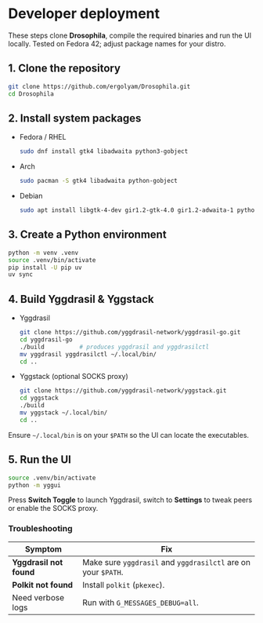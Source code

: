 # Developer deployment

These steps clone **Drosophila**, compile the required binaries and run the UI locally. Tested on Fedora 42; adjust package names for your distro.

## 1. Clone the repository

```bash
git clone https://github.com/ergolyam/Drosophila.git
cd Drosophila
````

## 2. Install system packages

- Fedora / RHEL
    ```bash
    sudo dnf install gtk4 libadwaita python3-gobject
    ```

- Arch
    ```bash
    sudo pacman -S gtk4 libadwaita python-gobject
    ```

- Debian
    ```bash
    sudo apt install libgtk-4-dev gir1.2-gtk-4.0 gir1.2-adwaita-1 python3-gi
    ```

## 3. Create a Python environment

```bash
python -m venv .venv
source .venv/bin/activate
pip install -U pip uv
uv sync
```

## 4. Build Yggdrasil & Yggstack

- Yggdrasil
    ```bash
    git clone https://github.com/yggdrasil-network/yggdrasil-go.git
    cd yggdrasil-go
    ./build          # produces yggdrasil and yggdrasilctl
    mv yggdrasil yggdrasilctl ~/.local/bin/
    cd ..
    ```

- Yggstack (optional SOCKS proxy)
    ```bash
    git clone https://github.com/yggdrasil-network/yggstack.git
    cd yggstack
    ./build
    mv yggstack ~/.local/bin/
    cd ..
    ```

Ensure `~/.local/bin` is on your `$PATH` so the UI can locate the executables.

## 5. Run the UI

```bash
source .venv/bin/activate
python -m yggui
```

Press **Switch Toggle** to launch Yggdrasil, switch to **Settings** to tweak peers or enable the SOCKS proxy.

### Troubleshooting

| Symptom                   | Fix                                                           |
| ------------------------- | ------------------------------------------------------------- |
| **Yggdrasil not found**   | Make sure `yggdrasil` and `yggdrasilctl` are on your `$PATH`. |
| **Polkit not found**      | Install `polkit` (`pkexec`).                                  |
| Need verbose logs         | Run with `G_MESSAGES_DEBUG=all`.                              |
